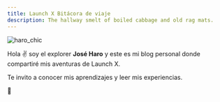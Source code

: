 ```yaml
---
title: Launch X Bitácora de viaje
description: The hallway smelt of boiled cabbage and old rag mats.
---
```


![haro_chic](https://user-images.githubusercontent.com/78776131/162596308-ef593ba6-e2fe-49a6-a72d-5d6eb8a187f5.jpg)

Hola ✌️  soy el explorer **José Haro** y este es mi blog personal donde compartiré mis aventuras de Launch X.

Te invito a conocer mis aprendizajes y leer mis experiencias.

🚀
